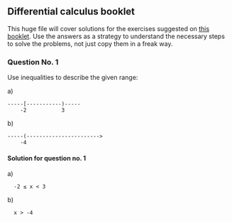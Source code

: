 ## Differential calculus booklet

This huge file will cover solutions for the exercises suggested on [this booklet](https://drive.google.com/file/d/0B977UW2k4o7acmZ6SkFXZm1LTUk/view). Use the answers as a strategy to understand the necessary steps to solve the problems, not just copy them in a freak way.

### Question No. 1

Use inequalities to describe the given range:

a)
```
-----[-----------)-----
    -2           3
```

b)
```
-----(----------------------->
    -4           
```

#### Solution for question no. 1

a)
```
  -2 ≤ x < 3
```

b)
```
  x > -4
```
